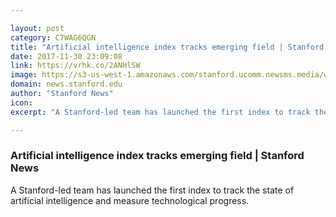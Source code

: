 ```yaml
---

layout: post
category: C7WAG6QGN
title: "Artificial intelligence index tracks emerging field | Stanford News"
date: 2017-11-30 23:09:08
link: https://vrhk.co/2ANHlSW
image: https://s3-us-west-1.amazonaws.com/stanford.ucomm.newsms.media/wp-content/uploads/2017/11/29124915/AIart.jpg
domain: news.stanford.edu
author: "Stanford News"
icon: 
excerpt: "A Stanford-led team has launched the first index to track the state of artificial intelligence and measure technological progress."

---
```


### Artificial intelligence index tracks emerging field | Stanford News

A Stanford-led team has launched the first index to track the state of artificial intelligence and measure technological progress.